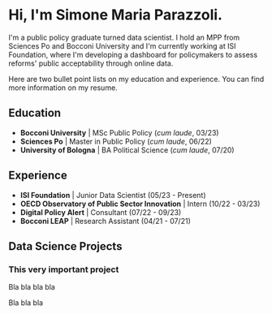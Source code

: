 # Hi, I'm Simone Maria Parazzoli.

I'm a public policy graduate turned data scientist. I hold an MPP from Sciences Po and Bocconi University and I'm currently working at ISI Foundation, where I'm developing a dashboard for policymakers to assess reforms' public acceptability through online data.

Here are two bullet point lists on my education and experience. You can find more information on my resume.

## Education

- **Bocconi University** | MSc Public Policy (_cum laude_, 03/23)
- **Sciences Po** | Master in Public Policy (_cum laude_, 06/22)
- **University of Bologna** | BA Political Science (_cum laude_, 07/20)

## Experience
- **ISI Foundation** | Junior Data Scientist (05/23 - Present)
- **OECD Observatory of Public Sector Innovation** | Intern (10/22 - 03/23)
- **Digital Policy Alert** | Consultant (07/22 - 09/23)
- **Bocconi LEAP** | Research Assistant (04/21 - 07/21)

## Data Science Projects

### This very important project

Bla bla bla bla

Bla bla bla
